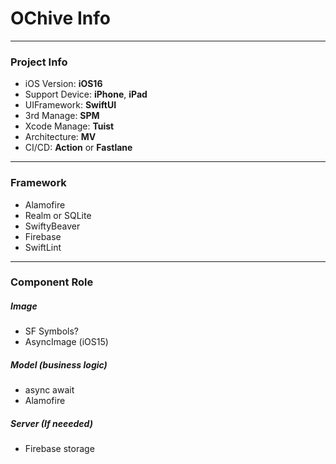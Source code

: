 # OChive Info
---
### Project Info
- iOS Version: **iOS16**
- Support Device: **iPhone**, **iPad**
- UIFramework: **SwiftUI**
- 3rd Manage: **SPM**
- Xcode Manage: **Tuist**
- Architecture: **MV**
- CI/CD: **Action** or **Fastlane**
---
### Framework
- Alamofire
- Realm or SQLite
- SwiftyBeaver
- Firebase
- SwiftLint
---
### Component Role
##### Image
- SF Symbols?
- AsyncImage (iOS15)
##### Model (business logic)
- async await
- Alamofire
##### Server (If neeeded)
- Firebase storage
